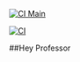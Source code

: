 [![CI Main](https://github.com/davsonsantos/hey-professor/actions/workflows/laravel.yml/badge.svg?branch=main)](https://github.com/davsonsantos/hey-professor/actions/workflows/laravel.yml)

[![CI](https://github.com/davsonsantos/hey-professor/actions/workflows/laravel.yml/badge.svg?branch=develop)](https://github.com/davsonsantos/hey-professor/actions/workflows/laravel.yml)

##Hey Professor
